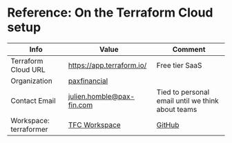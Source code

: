 # Reference: On the Terraform Cloud setup

| Info                   | Value                                                                             | Comment                                           |
|------------------------|-----------------------------------------------------------------------------------|---------------------------------------------------|
| Terraform Cloud URL    | https://app.terraform.io/                                                         | Free tier SaaS                                    | 
| Organization           | [paxfinancial](https://app.terraform.io/app/paxfinancial/workspaces)              |                                                   |
| Contact Email          | julien.homble@pax-fin.com                                                         | Tied to personal email until we think about teams |
| Workspace: terraformer | [TFC Workspace](https://app.terraform.io/app/paxfinancial/workspaces/terraformer) | [GitHub](https://github.com/Pax-fin/terraformer)  |